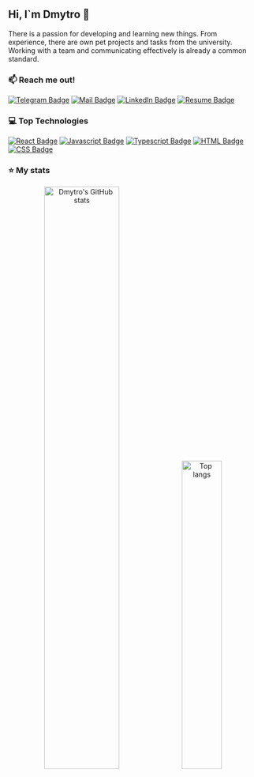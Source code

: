 ## Hi, I`m Dmytro 👋

There is a passion for developing and learning new things. From experience, there are own pet projects and tasks from the university. Working with a team and communicating effectively is already a common standard.

### :mailbox: Reach me out! 

[![Telegram Badge](https://img.shields.io/badge/telegram-26A5E4?style=for-the-badge&logo=telegram&logoColor=white&labelColor=26A5E4&link=https%3A%2F%2Ft.me%2Ffoxsutp)](https://t.me/foxsutp) 
[![Mail Badge](https://img.shields.io/badge/gmail-EA4335?style=for-the-badge&logo=gmail&logoColor=white)](mailto:accwebdmytro38140@gmail.com)
[![LinkedIn Badge](https://img.shields.io/badge/linkedin-0e76a8?style=for-the-badge&logo=linkedin&logoColor=white)](https://www.linkedin.com/in/dmytro-salii-028982297)
[![Resume Badge](https://img.shields.io/badge/resume-a1a1a1?style=for-the-badge&logo=readdotcv&logoColor=white&labelColor=a1a1a1&link=https%3A%2F%2Fdrive.google.com%2Ffile%2Fd%2F1faFRkIWHIfZ_nEMQbMD9v38S3Fp7PKSR%2Fview%3Fusp%3Dsharing
)](https://drive.google.com/file/d/1faFRkIWHIfZ_nEMQbMD9v38S3Fp7PKSR/view?usp=sharing) 

### 💻 Top Technologies 

[![React Badge](https://img.shields.io/badge/-React-61DBFB?style=for-the-badge&labelColor=black&logo=react&logoColor=61DBFB)](#) 
[![Javascript Badge](https://img.shields.io/badge/-Javascript-F0DB4F?style=for-the-badge&labelColor=black&logo=javascript&logoColor=F0DB4F)](#) 
[![Typescript Badge](https://img.shields.io/badge/-Typescript-007acc?style=for-the-badge&labelColor=black&logo=typescript&logoColor=007acc)](#) 
[![HTML Badge](https://img.shields.io/badge/-HTML-E34F26?style=for-the-badge&labelColor=black&logo=html5&logoColor=E34F26)](#) 
[![CSS Badge](https://img.shields.io/badge/-CSS-663399?style=for-the-badge&labelColor=black&logo=css&logoColor=663399)](#) 

### ⭐ My stats 

<div align="center">
<img width="55%" alt="Dmytro's GitHub stats" src="https://github-readme-stats.vercel.app/api?username=DmyTROSAlii&show_icons=true&theme=transparent"/>
<img width="40%" alt="Top langs" src="https://github-readme-stats.vercel.app/api/top-langs/?username=DmyTROSAlii&layout=compact&&langs_count=8"/>
</div>
